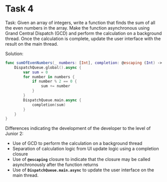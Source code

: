 # Task 4

Task: Given an array of integers, write a function that finds the sum of all the
even numbers in the array. Make the function asynchronous using Grand Central
Dispatch (GCD) and perform the calculation on a background thread. Once the
calculation is complete, update the user interface with the result on the main
thread.

Solution:

```swift
func sumOfEvenNumbers(_ numbers: [Int], completion: @escaping (Int) -> Void) {
    DispatchQueue.global().async {
        var sum = 0
        for number in numbers {
            if number % 2 == 0 {
                sum += number
            }
        }
        DispatchQueue.main.async {
            completion(sum)
        }
    }
}
```

Differences indicating the development of the developer to the level of Junior
2:

-   Use of GCD to perform the calculation on a background thread
-   Separation of calculation logic from UI update logic using a completion
    closure
-   Use of **`@escaping`** closure to indicate that the closure may be called
    asynchronously after the function returns
-   Use of **`DispatchQueue.main.async`** to update the user interface on the
    main thread.
